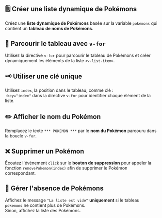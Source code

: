 ## 🗒️ Créer une liste dynamique de Pokémons
Créez une **liste dynamique de Pokémons** basée sur la variable `pokemons` qui contient un **tableau de noms de Pokémons**.

## 🔁 Parcourir le tableau avec `v-for`
Utilisez la directive `v-for` pour parcourir le tableau de Pokémons et créer dynamiquement les éléments de la liste `<v-list-item>`.

## 🗝️ Utiliser une clé unique
Utilisez `index`, la position dans le tableau, comme clé :  
`:key="index"` dans la directive `v-for` pour identifier chaque élément de la liste.

## ✏️ Afficher le nom du Pokémon
Remplacez le texte `*** POKEMON ***` par le **nom du Pokémon** parcouru dans la boucle `v-for`.

## ❌ Supprimer un Pokémon
Écoutez l'événement `click` sur le **bouton de suppression** pour appeler la fonction `removePokemon(index)` afin de supprimer le Pokémon correspondant.

## 🚫 Gérer l'absence de Pokémons
Affichez le message `"La liste est vide"` **uniquement** si le tableau `pokemons` ne contient plus de Pokémons.  
Sinon, affichez la liste des Pokémons.
